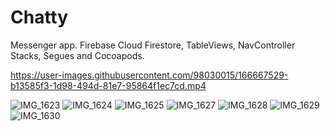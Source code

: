 # Chatty
Messenger app.
Firebase Cloud Firestore, TableViews, NavController Stacks, Segues and Cocoapods.


https://user-images.githubusercontent.com/98030015/166667529-b13585f3-1d98-494d-81e7-95864f1ec7cd.mp4


![IMG_1623](https://user-images.githubusercontent.com/98030015/166667531-bde108db-408f-4321-a9ab-112eb5a85b3e.png) ![IMG_1624](https://user-images.githubusercontent.com/98030015/166667532-a71a394f-beb7-4da9-af33-7036d29dadb1.png) ![IMG_1625](https://user-images.githubusercontent.com/98030015/166667514-4034cc79-a111-4529-a4b9-60124cdfceb1.png)
![IMG_1627](https://user-images.githubusercontent.com/98030015/166667519-e3e6d938-8804-428b-9963-ec17847bc3d8.png) ![IMG_1628](https://user-images.githubusercontent.com/98030015/166667521-7423ea82-2383-4c1c-a3ec-00a9ecba2ad5.png) ![IMG_1629](https://user-images.githubusercontent.com/98030015/166667523-5b2ae8e2-5247-43ba-ab69-ea110e8c4a42.png)
![IMG_1630](https://user-images.githubusercontent.com/98030015/166667526-229c6ce2-030f-4f8e-9201-bc209c6cc0de.png)



